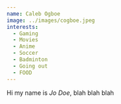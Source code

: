 ```yaml
---
name: Caleb Ogboe
image: ../images/cogboe.jpeg
interests: 
  - Gaming
  - Movies
  - Anime
  - Soccer
  - Badminton
  - Going out
  - FOOD
---
```




Hi my name is *Jo Doe*, blah blah blah
